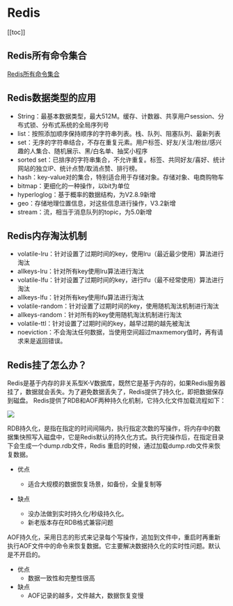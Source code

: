 ---
---
# Redis
[[toc]]

## Redis所有命令集合
[Redis所有命令集合](http://doc.redisfans.com/)

## Redis数据类型的应用

* String：最基本数据类型，最大512M。缓存、计数器、共享用户session、分布式锁、分布式系统的全局序列号
* list：按照添加顺序保持顺序的字符串列表。栈、队列、阻塞队列、最新列表
* set：无序的字符串结合，不存在重复元素。用户标签、好友/关注/粉丝/感兴趣的人集合、随机展示、黑/白名单、抽奖小程序
* sorted set：已排序的字符串集合，不允许重复。标签、共同好友/喜好、统计网站的独立IP、统计点赞/取消点赞、排行榜。
* hash：key-value对的集合，特别适合用于存储对象。存储对象、电商购物车
* bitmap：更细化的一种操作，以bit为单位
* hyperloglog：基于概率的数据结构，为V2.8.9新增
* geo：存储地理位置信息，对这些信息进行操作，V3.2新增
* stream：流，相当于消息队列的topic，为5.0新增
## Redis内存淘汰机制

* volatile-lru：针对设置了过期时间的key，使用lru（最近最少使用）算法进行淘汰
* allkeys-lru：针对所有key使用lru算法进行淘汰
* volatile-lfu：针对设置了过期时间的key，进行lfu（最不经常使用）算法进行淘汰
* allkeys-lfu：针对所有key使用lfu算法进行淘汰
* volatile-random：针对设置了过期时间的key，使用随机淘汰机制进行淘汰
* allkeys-random：针对所有的key使用随机淘汰机制进行淘汰
* volatile-ttl：针对设置了过期时间的key，越早过期的越先被淘汰
* noeviction：不会淘汰任何数据，当使用空间超过maxmemory值时，再有请求来是返回错误。
## Redis挂了怎么办？

Redis是基于内存的非关系型K-V数据库，既然它是基于内存的，如果Redis服务器挂了，数据就会丢失。为了避免数据丢失了，Redis提供了持久化，即把数据保存到磁盘。
Redis提供了RDB和AOF两种持久化机制，它持久化文件加载流程如下：

![](img/readme/8fcb47a6c7c2a9dab5a509802981cd53.png)

RDB持久化，是指在指定的时间间隔内，执行指定次数的写操作，将内存中的数据集快照写入磁盘中，它是Redis默认的持久化方式。执行完操作后，在指定目录下会生成一个dump.rdb文件，Redis 重启的时候，通过加载dump.rdb文件来恢复数据。
* 优点
    - 适合大规模的数据恢复场景，如备份，全量复制等

* 缺点
    - 没办法做到实时持久化/秒级持久化。
    - 新老版本存在RDB格式兼容问题

AOF持久化，采用日志的形式来记录每个写操作，追加到文件中，重启时再重新执行AOF文件中的命令来恢复数据。它主要解决数据持久化的实时性问题。默认是不开启的。

* 优点
    - 数据一致性和完整性很高
* 缺点
    - AOF记录的越多，文件越大，数据恢复变慢
